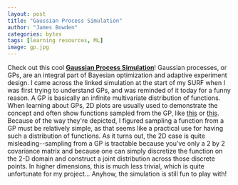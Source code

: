 ```yaml
---
layout: post
title: "Gaussian Process Simulation"
author: "James Bowden"
categories: bytes
tags: [learning resources, ML]
image: gp.jpg
---
```


Check out this cool **[Gaussian Process Simulation](http://rpradeep.me/gpr/)**! Gaussian processes, or GPs, are an integral part of Bayesian optimization and adaptive experiment design. I came across the linked simulation at the start of my SURF when I was first trying to understand GPs, and was reminded of it today for a funny reason. A GP is basically an infinite multivariate distribution of functions. When learning about GPs, 2D plots are usually used to demonstrate the concept and often show functions sampled from the GP, like [this](https://external-content.duckduckgo.com/iu/?u=http%3A%2F%2Fpythonhosted.org%2Finfpy%2F_images%2Fsamples_from_posterior.png&f=1&nofb=1) or [this](https://external-content.duckduckgo.com/iu/?u=https%3A%2F%2Fblog.dominodatalab.com%2Fwp-content%2Fuploads%2F2017%2F03%2Foutput_75_0-1.png&f=1&nofb=1). Because of the way they're depicted, I figured sampling a function from a GP must be relatively simple, as that seems like a practical use for having such a distribution of functions. As it turns out, the 2D case is quite misleading--sampling from a GP is tractable because you've only a 2 by 2 covariance matrix and because one can simply discretize the function on the 2-D domain and construct a joint distribution across those discrete points. In higher dimensions, this is much less trivial, which is quite unfortunate for my project... Anyhow, the simulation is still fun to play with!

